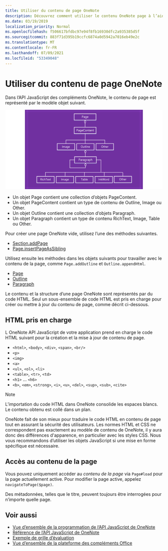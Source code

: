 ```yaml
---
title: Utiliser du contenu de page OneNote
description: Découvrez comment utiliser le contenu OneNote page à l’aide de l’API JavaScript.
ms.date: 03/19/2019
localization_priority: Normal
ms.openlocfilehash: f506617bfdbc97e94f8fb16930dfc2a935385d5f
ms.sourcegitcommit: 883f71d395b19ccfc6874a0d5942a7016eb49e2c
ms.translationtype: MT
ms.contentlocale: fr-FR
ms.lasthandoff: 07/09/2021
ms.locfileid: "53349048"
---
```

# <a name="work-with-onenote-page-content"></a>Utiliser du contenu de page OneNote

Dans l’API JavaScript des compléments OneNote, le contenu de page est représenté par le modèle objet suivant.

  ![OneNote modèle objet page.](../images/one-note-om-page.png)

- Un objet Page contient une collection d’objets PageContent.
- Un objet PageContent contient un type de contenu de Outline, Image ou Other.
- Un objet Outline contient une collection d’objets Paragraph.
- Un objet Paragraph contient un type de contenu RichText, Image, Table ou Other.

Pour créer une page OneNote vide, utilisez l’une des méthodes suivantes.

- [Section.addPage](/javascript/api/onenote/onenote.section#addpage-title-)
- [Page.insertPageAsSibling](/javascript/api/onenote/onenote.section#insertsectionassibling-location--title-)

Utilisez ensuite les méthodes dans les objets suivants pour travailler avec le contenu de la page, comme `Page.addOutline` et `Outline.appendHtml`.

- [Page](/javascript/api/onenote/onenote.page)
- [Outline](/javascript/api/onenote/onenote.outline)
- [Paragraph](/javascript/api/onenote/onenote.paragraph)

Le contenu et la structure d’une page OneNote sont représentés par du code HTML. Seul un sous-ensemble de code HTML est pris en charge pour créer ou mettre à jour du contenu de page, comme décrit ci-dessous.

## <a name="supported-html"></a>HTML pris en charge

L OneNote API JavaScript de votre application prend en charge le code HTML suivant pour la création et la mise à jour de contenu de page.

- `<html>`, `<body>`, `<div>`, `<span>`, `<br/>`
- `<p>`
- `<img>`
- `<a>`
- `<ul>`, `<ol>`, `<li>`
- `<table>`, `<tr>`, `<td>`
- `<h1>` ... `<h6>`
- `<b>`, `<em>`, `<strong>`, `<i>`, `<u>`, `<del>`, `<sup>`, `<sub>`, `<cite>`

> [!NOTE]
> L’importation du code HTML dans OneNote consolide les espaces blancs. Le contenu obtenu est collé dans un plan.

OneNote fait de son mieux pour traduire le code HTML en contenu de page tout en assurant la sécurité des utilisateurs. Les normes HTML et CSS ne correspondent pas exactement au modèle de contenu de OneNote, il y aura donc des différences d'apparence, en particulier avec les styles CSS. Nous vous recommandons d’utiliser les objets JavaScript si une mise en forme spécifique est nécessaire.

## <a name="accessing-page-contents"></a>Accès au contenu de la page

Vous pouvez uniquement accéder au *contenu de la page* via `Page#load` pour la page actuellement active. Pour modifier la page active, appelez `navigateToPage($page)`.

Des métadonnées, telles que le titre, peuvent toujours être interrogées pour n’importe quelle page.

## <a name="see-also"></a>Voir aussi

- [Vue d’ensemble de la programmation de l’API JavaScript de OneNote](onenote-add-ins-programming-overview.md)
- [Référence de l’API JavaScript de OneNote](../reference/overview/onenote-add-ins-javascript-reference.md)
- [Exemple de grille d’évaluation](https://github.com/OfficeDev/OneNote-Add-in-Rubric-Grader)
- [Vue d’ensemble de la plateforme des compléments Office](../overview/office-add-ins.md)
